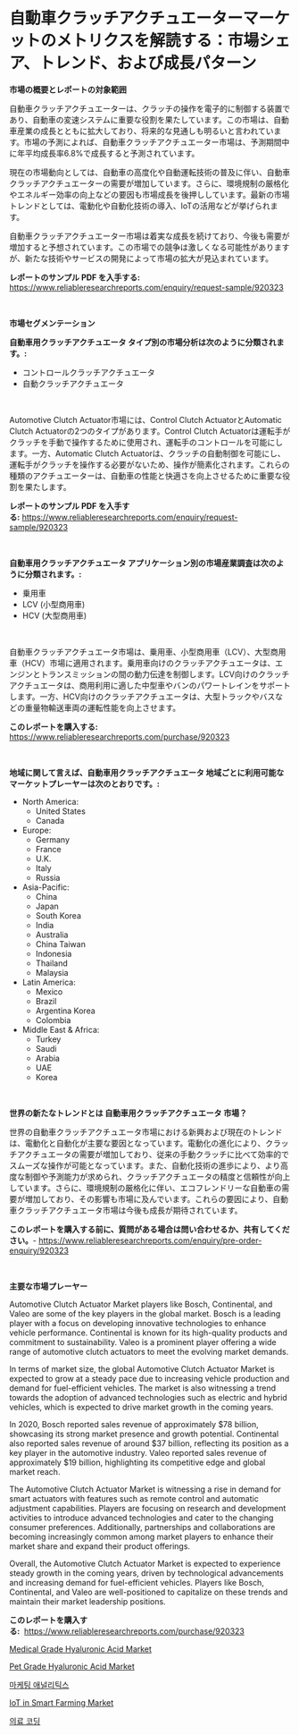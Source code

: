 <p><h1>自動車クラッチアクチュエーターマーケットのメトリクスを解読する：市場シェア、トレンド、および成長パターン</h1></p><p><strong>市場の概要とレポートの対象範囲</strong></p>
<p><p>自動車クラッチアクチュエーターは、クラッチの操作を電子的に制御する装置であり、自動車の変速システムに重要な役割を果たしています。この市場は、自動車産業の成長とともに拡大しており、将来的な見通しも明るいと言われています。市場の予測によれば、自動車クラッチアクチュエーター市場は、予測期間中に年平均成長率6.8%で成長すると予測されています。</p><p>現在の市場動向としては、自動車の高度化や自動運転技術の普及に伴い、自動車クラッチアクチュエーターの需要が増加しています。さらに、環境規制の厳格化やエネルギー効率の向上などの要因も市場成長を後押ししています。最新の市場トレンドとしては、電動化や自動化技術の導入、IoTの活用などが挙げられます。</p><p>自動車クラッチアクチュエーター市場は着実な成長を続けており、今後も需要が増加すると予想されています。この市場での競争は激しくなる可能性がありますが、新たな技術やサービスの開発によって市場の拡大が見込まれています。</p></p>
<p><strong>レポートのサンプル PDF を入手する:</strong> <a href="https://www.reliableresearchreports.com/enquiry/request-sample/920323">https://www.reliableresearchreports.com/enquiry/request-sample/920323</a></p>
<p>&nbsp;</p>
<p><strong>市場セグメンテーション</strong></p>
<p><strong>自動車用クラッチアクチュエータ タイプ別の市場分析は次のように分類されます。:</strong></p>
<p><ul><li>コントロールクラッチアクチュエータ</li><li>自動クラッチアクチュエータ</li></ul></p>
<p>&nbsp;</p>
<p><p>Automotive Clutch Actuator市場には、Control Clutch ActuatorとAutomatic Clutch Actuatorの2つのタイプがあります。Control Clutch Actuatorは運転手がクラッチを手動で操作するために使用され、運転手のコントロールを可能にします。一方、Automatic Clutch Actuatorは、クラッチの自動制御を可能にし、運転手がクラッチを操作する必要がないため、操作が簡素化されます。これらの種類のアクチュエーターは、自動車の性能と快適さを向上させるために重要な役割を果たします。</p></p>
<p><strong>レポートのサンプル PDF を入手する:</strong>&nbsp;<a href="https://www.reliableresearchreports.com/enquiry/request-sample/920323">https://www.reliableresearchreports.com/enquiry/request-sample/920323</a></p>
<p>&nbsp;</p>
<p><strong> 自動車用クラッチアクチュエータ アプリケーション別の市場産業調査は次のように分類されます。:</strong></p>
<p><ul><li>乗用車</li><li>LCV (小型商用車)</li><li>HCV (大型商用車)</li></ul></p>
<p>&nbsp;</p>
<p><p>自動車クラッチアクチュエータ市場は、乗用車、小型商用車（LCV）、大型商用車（HCV）市場に適用されます。乗用車向けのクラッチアクチュエータは、エンジンとトランスミッションの間の動力伝達を制御します。LCV向けのクラッチアクチュエータは、商用利用に適した中型車やバンのパワートレインをサポートします。一方、HCV向けのクラッチアクチュエータは、大型トラックやバスなどの重量物輸送車両の運転性能を向上させます。</p></p>
<p><strong>このレポートを購入する:</strong>&nbsp; <a href="https://www.reliableresearchreports.com/purchase/920323">https://www.reliableresearchreports.com/purchase/920323</a></p>
<p>&nbsp;</p>
<p><strong>地域に関して言えば、自動車用クラッチアクチュエータ 地域ごとに利用可能なマーケットプレーヤーは次のとおりです。:</strong></p>
<p><ul>
    <li>
        North America:
        <ul>
            <li>United States</li>
            <li>Canada</li>
        </ul>
    </li>
    <li>
        Europe:
        <ul>
            <li>Germany</li>
            <li>France</li>
            <li>U.K.</li>
            <li>Italy</li>
            <li>Russia</li>
        </ul>
    </li>
    <li>
        Asia-Pacific:
        <ul>
            <li>China</li>
            <li>Japan</li>
            <li>South Korea</li>
            <li>India</li>
            <li>Australia</li>
            <li>China Taiwan</li>
            <li>Indonesia</li>
            <li>Thailand</li>
            <li>Malaysia</li>
        </ul>
    </li>
    <li>
        Latin America:
        <ul>
            <li>Mexico</li>
            <li>Brazil</li>
            <li>Argentina Korea</li>
            <li>Colombia</li>
        </ul>
    </li>
    <li>
        Middle East & Africa:
        <ul>
            <li>Turkey</li>
            <li>Saudi</li>
            <li>Arabia</li>
            <li>UAE</li>
            <li>Korea</li>
        </ul>
    </li>
    </ul></p>
<p>&nbsp;</p>
<p><strong>世界の新たなトレンドとは 自動車用クラッチアクチュエータ 市場？</strong></p>
<p><p>世界の自動車クラッチアクチュエータ市場における新興および現在のトレンドは、電動化と自動化が主要な要因となっています。電動化の進化により、クラッチアクチュエータの需要が増加しており、従来の手動クラッチに比べて効率的でスムーズな操作が可能となっています。また、自動化技術の進歩により、より高度な制御や予測能力が求められ、クラッチアクチュエータの精度と信頼性が向上しています。さらに、環境規制の厳格化に伴い、エコフレンドリーな自動車の需要が増加しており、その影響も市場に及んでいます。これらの要因により、自動車クラッチアクチュエータ市場は今後も成長が期待されています。</p></p>
<p><strong>このレポートを購入する前に、質問がある場合は問い合わせるか、共有してください。</strong>- <a href="https://www.reliableresearchreports.com/enquiry/pre-order-enquiry/920323">https://www.reliableresearchreports.com/enquiry/pre-order-enquiry/920323</a></p>
<p>&nbsp;</p>
<p><strong>主要な市場プレーヤー</strong></p>
<p><p>Automotive Clutch Actuator Market players like Bosch, Continental, and Valeo are some of the key players in the global market. Bosch is a leading player with a focus on developing innovative technologies to enhance vehicle performance. Continental is known for its high-quality products and commitment to sustainability. Valeo is a prominent player offering a wide range of automotive clutch actuators to meet the evolving market demands.</p><p>In terms of market size, the global Automotive Clutch Actuator Market is expected to grow at a steady pace due to increasing vehicle production and demand for fuel-efficient vehicles. The market is also witnessing a trend towards the adoption of advanced technologies such as electric and hybrid vehicles, which is expected to drive market growth in the coming years.</p><p>In 2020, Bosch reported sales revenue of approximately $78 billion, showcasing its strong market presence and growth potential. Continental also reported sales revenue of around $37 billion, reflecting its position as a key player in the automotive industry. Valeo reported sales revenue of approximately $19 billion, highlighting its competitive edge and global market reach.</p><p>The Automotive Clutch Actuator Market is witnessing a rise in demand for smart actuators with features such as remote control and automatic adjustment capabilities. Players are focusing on research and development activities to introduce advanced technologies and cater to the changing consumer preferences. Additionally, partnerships and collaborations are becoming increasingly common among market players to enhance their market share and expand their product offerings.</p><p>Overall, the Automotive Clutch Actuator Market is expected to experience steady growth in the coming years, driven by technological advancements and increasing demand for fuel-efficient vehicles. Players like Bosch, Continental, and Valeo are well-positioned to capitalize on these trends and maintain their market leadership positions.</p></p>
<p><strong>このレポートを購入する:</strong>&nbsp;&nbsp;<a href="https://www.reliableresearchreports.com/purchase/920323">https://www.reliableresearchreports.com/purchase/920323</a></p>
<p><p><a href="https://issuu.com/reportprime-2/docs/medical-grade-hyaluronic-acid-market-size-2030.ppt">Medical Grade Hyaluronic Acid Market</a></p><p><a href="https://issuu.com/reportprime-2/docs/pet-grade-hyaluronic-acid-market-size-2030.pptx">Pet Grade Hyaluronic Acid Market</a></p><p><a href="https://github.com/lzrvbyqzftro57/Market-Research-Report-List-1/blob/main/9634139183122.md">마케팅 애널리틱스</a></p><p><a href="https://github.com/nathandecarvalho/Market-Research-Report-List-2/blob/main/iot-in-smart-farming-market.md">IoT in Smart Farming Market</a></p><p><a href="https://github.com/vs019sa3m8x/Market-Research-Report-List-1/blob/main/6211761183123.md">의료 코딩</a></p></p>